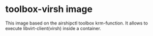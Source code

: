 # toolbox-virsh image

This image based on the airshipctl toolbox krm-function. It allows to execute libvirt-client(virsh) inside a container.

